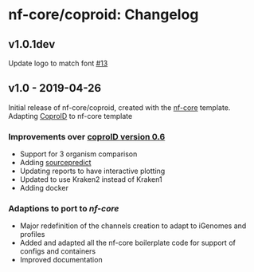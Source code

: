 # nf-core/coproid: Changelog

## v1.0.1dev

Update logo to match font [#13](https://github.com/nf-core/coproid/pull/13)

## v1.0 - 2019-04-26

Initial release of nf-core/coproid, created with the [nf-core](http://nf-co.re/) template.
Adapting [CoproID](https://github.com/maxibor/coproID/tree/dev) to nf-core template

### Improvements over [coproID version 0.6](https://github.com/maxibor/coproID/releases/tag/v0.6.0)

-   Support for 3 organism comparison
-   Adding [sourcepredict](https://github.com/maxibor/sourcepredict)
-   Updating reports to have interactive plotting
-   Updated to use Kraken2 instead of Kraken1
-   Adding docker

### Adaptions to port to _nf-core_

-   Major redefinition of the channels creation to adapt to iGenomes and profiles
-   Added and adapted all the nf-core boilerplate code for support of configs and containers
-   Improved documentation
